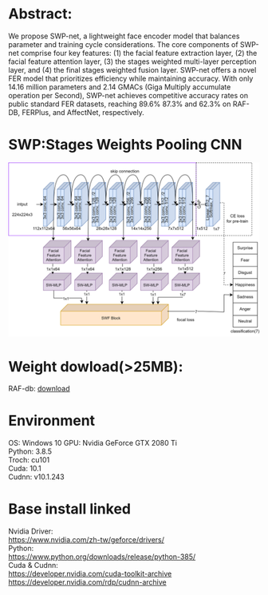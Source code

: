 # Abstract:
We propose SWP-net, a lightweight face encoder model that balances parameter and training cycle considerations. The core components of SWP-net comprise four key features: (1) the facial feature extraction layer, (2) the facial feature attention layer, (3) the stages weighted multi-layer perception layer, and (4) the final stages weighted fusion layer. SWP-net offers a novel FER model that prioritizes efficiency while maintaining accuracy. With only 14.16 million parameters and 2.14 GMACs (Giga Multiply accumulate operation per Second), SWP-net achieves competitive accuracy rates on public standard FER datasets, reaching 89.6% 87.3% and 62.3% on RAF-DB, FERPlus, and AffectNet, respectively.  
# SWP:Stages Weights Pooling CNN
![image](https://github.com/nutcliu2507/SWP-Stages-Weighted-Pooling-CNN-with-FER/blob/main/SWP.png)  


# Weight dowload(>25MB):  
RAF-db: [download](https://drive.google.com/file/d/1kKSf6heqtlzXkm0DB4nZWJnUyw0BI9P8/view?usp=sharing)

  
# Environment  
OS: Windows 10
GPU: Nvidia GeForce GTX 2080 Ti  
Python: 3.8.5  
Troch: cu101  
Cuda: 10.1  
Cudnn: v10.1.243  

# Base install linked
Nvidia Driver:  
https://www.nvidia.com/zh-tw/geforce/drivers/  
Python:  
https://www.python.org/downloads/release/python-385/  
Cuda & Cudnn:  
https://developer.nvidia.com/cuda-toolkit-archive  
https://developer.nvidia.com/rdp/cudnn-archive  
